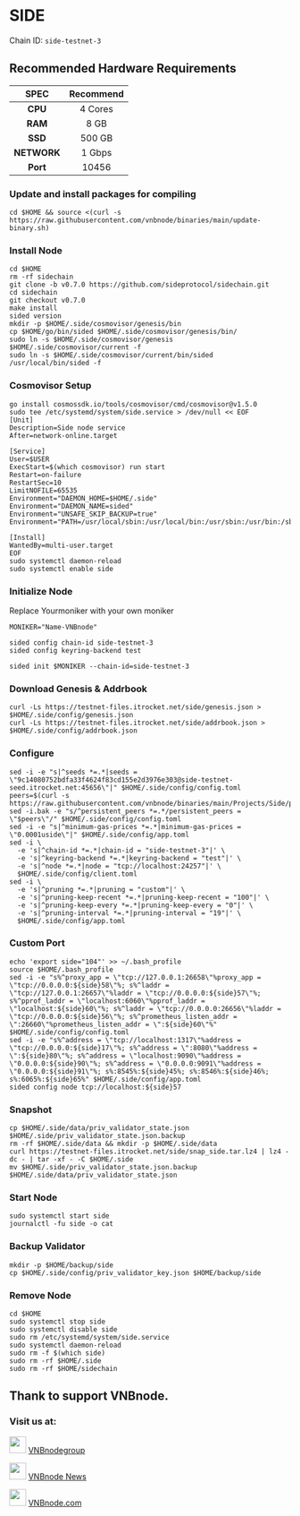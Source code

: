 # SIDE
Chain ID: `side-testnet-3`

## Recommended Hardware Requirements

|   SPEC      |       Recommend          |
| :---------: | :-----------------------:|
|   **CPU**   |        4 Cores           |
|   **RAM**   |        8 GB              |
|   **SSD**   |        500 GB            |
| **NETWORK** |        1 Gbps            |
|   **Port**  |        10456             |

### Update and install packages for compiling
```
cd $HOME && source <(curl -s https://raw.githubusercontent.com/vnbnode/binaries/main/update-binary.sh)
```

### Install Node
```
cd $HOME
rm -rf sidechain
git clone -b v0.7.0 https://github.com/sideprotocol/sidechain.git
cd sidechain
git checkout v0.7.0
make install
sided version
mkdir -p $HOME/.side/cosmovisor/genesis/bin
cp $HOME/go/bin/sided $HOME/.side/cosmovisor/genesis/bin/
sudo ln -s $HOME/.side/cosmovisor/genesis $HOME/.side/cosmovisor/current -f
sudo ln -s $HOME/.side/cosmovisor/current/bin/sided /usr/local/bin/sided -f
```

### Cosmovisor Setup
```
go install cosmossdk.io/tools/cosmovisor/cmd/cosmovisor@v1.5.0
sudo tee /etc/systemd/system/side.service > /dev/null << EOF
[Unit]
Description=Side node service
After=network-online.target
 
[Service]
User=$USER
ExecStart=$(which cosmovisor) run start
Restart=on-failure
RestartSec=10
LimitNOFILE=65535
Environment="DAEMON_HOME=$HOME/.side"
Environment="DAEMON_NAME=sided"
Environment="UNSAFE_SKIP_BACKUP=true"
Environment="PATH=/usr/local/sbin:/usr/local/bin:/usr/sbin:/usr/bin:/sbin:/bin:/usr/games:/usr/local/games:/snap/bin:$HOME/.side/cosmovisor/current/bin"
 
[Install]
WantedBy=multi-user.target
EOF
sudo systemctl daemon-reload
sudo systemctl enable side
```

### Initialize Node
Replace Yourmoniker with your own moniker
```
MONIKER="Name-VNBnode"
```
```
sided config chain-id side-testnet-3	
sided config keyring-backend test
```
```
sided init $MONIKER --chain-id=side-testnet-3
```

### Download Genesis & Addrbook
```
curl -Ls https://testnet-files.itrocket.net/side/genesis.json > $HOME/.side/config/genesis.json
curl -Ls https://testnet-files.itrocket.net/side/addrbook.json > $HOME/.side/config/addrbook.json
```

### Configure
```
sed -i -e "s|^seeds *=.*|seeds = \"9c14080752bdfa33f4624f83cd155e2d3976e303@side-testnet-seed.itrocket.net:45656\"|" $HOME/.side/config/config.toml
peers=$(curl -s https://raw.githubusercontent.com/vnbnode/binaries/main/Projects/Side/peers.txt)
sed -i.bak -e "s/^persistent_peers *=.*/persistent_peers = \"$peers\"/" $HOME/.side/config/config.toml
sed -i -e "s|^minimum-gas-prices *=.*|minimum-gas-prices = \"0.0001uside\"|" $HOME/.side/config/app.toml
sed -i \
  -e 's|^chain-id *=.*|chain-id = "side-testnet-3"|' \
  -e 's|^keyring-backend *=.*|keyring-backend = "test"|' \
  -e 's|^node *=.*|node = "tcp://localhost:24257"|' \
  $HOME/.side/config/client.toml
sed -i \
  -e 's|^pruning *=.*|pruning = "custom"|' \
  -e 's|^pruning-keep-recent *=.*|pruning-keep-recent = "100"|' \
  -e 's|^pruning-keep-every *=.*|pruning-keep-every = "0"|' \
  -e 's|^pruning-interval *=.*|pruning-interval = "19"|' \
  $HOME/.side/config/app.toml
```

### Custom Port
```
echo 'export side="104"' >> ~/.bash_profile
source $HOME/.bash_profile
sed -i -e "s%^proxy_app = \"tcp://127.0.0.1:26658\"%proxy_app = \"tcp://0.0.0.0:${side}58\"%; s%^laddr = \"tcp://127.0.0.1:26657\"%laddr = \"tcp://0.0.0.0:${side}57\"%; s%^pprof_laddr = \"localhost:6060\"%pprof_laddr = \"localhost:${side}60\"%; s%^laddr = \"tcp://0.0.0.0:26656\"%laddr = \"tcp://0.0.0.0:${side}56\"%; s%^prometheus_listen_addr = \":26660\"%prometheus_listen_addr = \":${side}60\"%" $HOME/.side/config/config.toml
sed -i -e "s%^address = \"tcp://localhost:1317\"%address = \"tcp://0.0.0.0:${side}17\"%; s%^address = \":8080\"%address = \":${side}80\"%; s%^address = \"localhost:9090\"%address = \"0.0.0.0:${side}90\"%; s%^address = \"0.0.0.0:9091\"%address = \"0.0.0.0:${side}91\"%; s%:8545%:${side}45%; s%:8546%:${side}46%; s%:6065%:${side}65%" $HOME/.side/config/app.toml
sided config node tcp://localhost:${side}57
```

### Snapshot
```
cp $HOME/.side/data/priv_validator_state.json $HOME/.side/priv_validator_state.json.backup
rm -rf $HOME/.side/data && mkdir -p $HOME/.side/data
curl https://testnet-files.itrocket.net/side/snap_side.tar.lz4 | lz4 -dc - | tar -xf - -C $HOME/.side
mv $HOME/.side/priv_validator_state.json.backup $HOME/.side/data/priv_validator_state.json
```

### Start Node
```
sudo systemctl start side
journalctl -fu side -o cat
```

### Backup Validator
```
mkdir -p $HOME/backup/side
cp $HOME/.side/config/priv_validator_key.json $HOME/backup/side
```

### Remove Node
```
cd $HOME
sudo systemctl stop side
sudo systemctl disable side
sudo rm /etc/systemd/system/side.service
sudo systemctl daemon-reload
sudo rm -f $(which side)
sudo rm -rf $HOME/.side
sudo rm -rf $HOME/sidechain
```

## Thank to support VNBnode.
### Visit us at:

<img src="https://user-images.githubusercontent.com/50621007/183283867-56b4d69f-bc6e-4939-b00a-72aa019d1aea.png" width="30"/> <a href="https://t.me/VNBnodegroup" target="_blank">VNBnodegroup</a>

<img src="https://user-images.githubusercontent.com/50621007/183283867-56b4d69f-bc6e-4939-b00a-72aa019d1aea.png" width="30"/> <a href="https://t.me/Vnbnode" target="_blank">VNBnode News</a>

<img src="https://github.com/vnbnode/binaries/blob/main/Logo/VNBnode.jpg" width="30"/> <a href="https://VNBnode.com" target="_blank">VNBnode.com</a>
